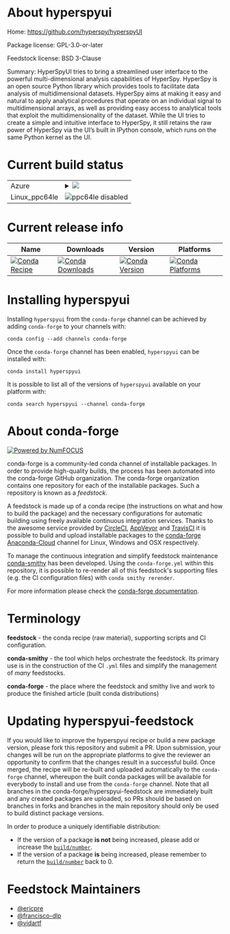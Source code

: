 About hyperspyui
================

Home: https://github.com/hyperspy/hyperspyUI

Package license: GPL-3.0-or-later

Feedstock license: BSD 3-Clause

Summary: HyperSpyUI tries to bring a streamlined user interface to the powerful multi-dimensional analysis capabilities of HyperSpy. HyperSpy is an open source Python library which provides tools to facilitate data analysis of multidimensional datasets.
HyperSpy aims at making it easy and natural to apply analytical procedures that operate on an individual signal to multidimensional arrays, as well as providing easy access to analytical tools that exploit the multidimensionality of the dataset.
While the UI tries to create a simple and intuitive interface to HyperSpy, it still retains the raw power of HyperSpy via the UI’s built in IPython console, which runs on the same Python kernel as the UI. 



Current build status
====================


<table>
    
  <tr>
    <td>Azure</td>
    <td>
      <details>
        <summary>
          <a href="https://dev.azure.com/conda-forge/feedstock-builds/_build/latest?definitionId=6217&branchName=master">
            <img src="https://dev.azure.com/conda-forge/feedstock-builds/_apis/build/status/hyperspyui-feedstock?branchName=master">
          </a>
        </summary>
        <table>
          <thead><tr><th>Variant</th><th>Status</th></tr></thead>
          <tbody><tr>
              <td>linux_python3.6.____cpython</td>
              <td>
                <a href="https://dev.azure.com/conda-forge/feedstock-builds/_build/latest?definitionId=6217&branchName=master">
                  <img src="https://dev.azure.com/conda-forge/feedstock-builds/_apis/build/status/hyperspyui-feedstock?branchName=master&jobName=linux&configuration=linux_python3.6.____cpython" alt="variant">
                </a>
              </td>
            </tr><tr>
              <td>linux_python3.7.____cpython</td>
              <td>
                <a href="https://dev.azure.com/conda-forge/feedstock-builds/_build/latest?definitionId=6217&branchName=master">
                  <img src="https://dev.azure.com/conda-forge/feedstock-builds/_apis/build/status/hyperspyui-feedstock?branchName=master&jobName=linux&configuration=linux_python3.7.____cpython" alt="variant">
                </a>
              </td>
            </tr><tr>
              <td>linux_python3.8.____cpython</td>
              <td>
                <a href="https://dev.azure.com/conda-forge/feedstock-builds/_build/latest?definitionId=6217&branchName=master">
                  <img src="https://dev.azure.com/conda-forge/feedstock-builds/_apis/build/status/hyperspyui-feedstock?branchName=master&jobName=linux&configuration=linux_python3.8.____cpython" alt="variant">
                </a>
              </td>
            </tr><tr>
              <td>osx_python3.6.____cpython</td>
              <td>
                <a href="https://dev.azure.com/conda-forge/feedstock-builds/_build/latest?definitionId=6217&branchName=master">
                  <img src="https://dev.azure.com/conda-forge/feedstock-builds/_apis/build/status/hyperspyui-feedstock?branchName=master&jobName=osx&configuration=osx_python3.6.____cpython" alt="variant">
                </a>
              </td>
            </tr><tr>
              <td>osx_python3.7.____cpython</td>
              <td>
                <a href="https://dev.azure.com/conda-forge/feedstock-builds/_build/latest?definitionId=6217&branchName=master">
                  <img src="https://dev.azure.com/conda-forge/feedstock-builds/_apis/build/status/hyperspyui-feedstock?branchName=master&jobName=osx&configuration=osx_python3.7.____cpython" alt="variant">
                </a>
              </td>
            </tr><tr>
              <td>osx_python3.8.____cpython</td>
              <td>
                <a href="https://dev.azure.com/conda-forge/feedstock-builds/_build/latest?definitionId=6217&branchName=master">
                  <img src="https://dev.azure.com/conda-forge/feedstock-builds/_apis/build/status/hyperspyui-feedstock?branchName=master&jobName=osx&configuration=osx_python3.8.____cpython" alt="variant">
                </a>
              </td>
            </tr><tr>
              <td>win_python3.6.____cpython</td>
              <td>
                <a href="https://dev.azure.com/conda-forge/feedstock-builds/_build/latest?definitionId=6217&branchName=master">
                  <img src="https://dev.azure.com/conda-forge/feedstock-builds/_apis/build/status/hyperspyui-feedstock?branchName=master&jobName=win&configuration=win_python3.6.____cpython" alt="variant">
                </a>
              </td>
            </tr><tr>
              <td>win_python3.7.____cpython</td>
              <td>
                <a href="https://dev.azure.com/conda-forge/feedstock-builds/_build/latest?definitionId=6217&branchName=master">
                  <img src="https://dev.azure.com/conda-forge/feedstock-builds/_apis/build/status/hyperspyui-feedstock?branchName=master&jobName=win&configuration=win_python3.7.____cpython" alt="variant">
                </a>
              </td>
            </tr><tr>
              <td>win_python3.8.____cpython</td>
              <td>
                <a href="https://dev.azure.com/conda-forge/feedstock-builds/_build/latest?definitionId=6217&branchName=master">
                  <img src="https://dev.azure.com/conda-forge/feedstock-builds/_apis/build/status/hyperspyui-feedstock?branchName=master&jobName=win&configuration=win_python3.8.____cpython" alt="variant">
                </a>
              </td>
            </tr>
          </tbody>
        </table>
      </details>
    </td>
  </tr>
  <tr>
    <td>Linux_ppc64le</td>
    <td>
      <img src="https://img.shields.io/badge/ppc64le-disabled-lightgrey.svg" alt="ppc64le disabled">
    </td>
  </tr>
</table>

Current release info
====================

| Name | Downloads | Version | Platforms |
| --- | --- | --- | --- |
| [![Conda Recipe](https://img.shields.io/badge/recipe-hyperspyui-green.svg)](https://anaconda.org/conda-forge/hyperspyui) | [![Conda Downloads](https://img.shields.io/conda/dn/conda-forge/hyperspyui.svg)](https://anaconda.org/conda-forge/hyperspyui) | [![Conda Version](https://img.shields.io/conda/vn/conda-forge/hyperspyui.svg)](https://anaconda.org/conda-forge/hyperspyui) | [![Conda Platforms](https://img.shields.io/conda/pn/conda-forge/hyperspyui.svg)](https://anaconda.org/conda-forge/hyperspyui) |

Installing hyperspyui
=====================

Installing `hyperspyui` from the `conda-forge` channel can be achieved by adding `conda-forge` to your channels with:

```
conda config --add channels conda-forge
```

Once the `conda-forge` channel has been enabled, `hyperspyui` can be installed with:

```
conda install hyperspyui
```

It is possible to list all of the versions of `hyperspyui` available on your platform with:

```
conda search hyperspyui --channel conda-forge
```


About conda-forge
=================

[![Powered by NumFOCUS](https://img.shields.io/badge/powered%20by-NumFOCUS-orange.svg?style=flat&colorA=E1523D&colorB=007D8A)](http://numfocus.org)

conda-forge is a community-led conda channel of installable packages.
In order to provide high-quality builds, the process has been automated into the
conda-forge GitHub organization. The conda-forge organization contains one repository
for each of the installable packages. Such a repository is known as a *feedstock*.

A feedstock is made up of a conda recipe (the instructions on what and how to build
the package) and the necessary configurations for automatic building using freely
available continuous integration services. Thanks to the awesome service provided by
[CircleCI](https://circleci.com/), [AppVeyor](https://www.appveyor.com/)
and [TravisCI](https://travis-ci.com/) it is possible to build and upload installable
packages to the [conda-forge](https://anaconda.org/conda-forge)
[Anaconda-Cloud](https://anaconda.org/) channel for Linux, Windows and OSX respectively.

To manage the continuous integration and simplify feedstock maintenance
[conda-smithy](https://github.com/conda-forge/conda-smithy) has been developed.
Using the ``conda-forge.yml`` within this repository, it is possible to re-render all of
this feedstock's supporting files (e.g. the CI configuration files) with ``conda smithy rerender``.

For more information please check the [conda-forge documentation](https://conda-forge.org/docs/).

Terminology
===========

**feedstock** - the conda recipe (raw material), supporting scripts and CI configuration.

**conda-smithy** - the tool which helps orchestrate the feedstock.
                   Its primary use is in the construction of the CI ``.yml`` files
                   and simplify the management of *many* feedstocks.

**conda-forge** - the place where the feedstock and smithy live and work to
                  produce the finished article (built conda distributions)


Updating hyperspyui-feedstock
=============================

If you would like to improve the hyperspyui recipe or build a new
package version, please fork this repository and submit a PR. Upon submission,
your changes will be run on the appropriate platforms to give the reviewer an
opportunity to confirm that the changes result in a successful build. Once
merged, the recipe will be re-built and uploaded automatically to the
`conda-forge` channel, whereupon the built conda packages will be available for
everybody to install and use from the `conda-forge` channel.
Note that all branches in the conda-forge/hyperspyui-feedstock are
immediately built and any created packages are uploaded, so PRs should be based
on branches in forks and branches in the main repository should only be used to
build distinct package versions.

In order to produce a uniquely identifiable distribution:
 * If the version of a package **is not** being increased, please add or increase
   the [``build/number``](https://conda.io/docs/user-guide/tasks/build-packages/define-metadata.html#build-number-and-string).
 * If the version of a package **is** being increased, please remember to return
   the [``build/number``](https://conda.io/docs/user-guide/tasks/build-packages/define-metadata.html#build-number-and-string)
   back to 0.

Feedstock Maintainers
=====================

* [@ericpre](https://github.com/ericpre/)
* [@francisco-dlp](https://github.com/francisco-dlp/)
* [@vidartf](https://github.com/vidartf/)

